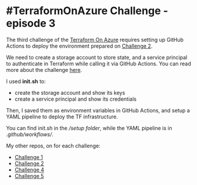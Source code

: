 # #TerraformOnAzure Challenge - episode 3

The third challenge of the [Terraform On Azure](https://github.com/Terraform-On-Azure-Workshop/terraform-azure-hashiconf2020) requires setting up GitHub Actions to deploy the environment prepared on [Challenge 2](https://github.com/OmegaMadLab/TerraformOnAzure-Challenge2/blob/master/README.md).

We need to create a storage account to store state, and a service principal to authenticate in Terraform while calling it via GitHub Actions. 
You can read more about the challenge [here](https://github.com/Terraform-On-Azure-Workshop/terraform-azure-hashiconf2020/blob/main/challenges/challenge3/Readme.md).

I used **init.sh** to:
- create the storage account and show its keys
- create a service principal and show its credentials

Then, I saved them as environment variables in GitHub Actions, and setup a YAML pipeline to deploy the TF infrastructure.

You can find init.sh in the */setup folder*, while the YAML pipeline is in *.github/workflows/*.

My other repos, on for each challenge:
+ [Challenge 1](https://github.com/OmegaMadLab/TerraformOnAzure-Challenge1)
+ [Challenge 2](https://github.com/OmegaMadLab/TerraformOnAzure-Challenge2)
+ [Challenge 4](https://github.com/OmegaMadLab/TerraformOnAzure-Challenge4)
+ [Challenge 5](https://github.com/OmegaMadLab/TerraformOnAzure-Challenge5)